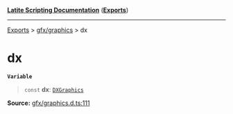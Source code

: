 [**Latite Scripting Documentation**](../../README.md) ([**Exports**](../../exports.md))

---

[Exports](../../exports.md) > [gfx/graphics](../index.md) > dx

# dx

**`Variable`**

> `const` **dx**: [`DXGraphics`](../interfaces/interface.DXGraphics.md)

**Source:** [gfx/graphics.d.ts:111](https://github.com/LatiteScripting/latitescripting.github.io/blob/35e18e6/definitions/gfx/graphics.d.ts#L111)
